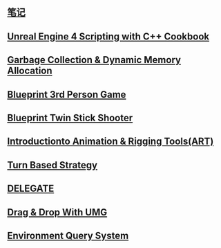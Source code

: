 ## [笔记](笔记.md)
## [Unreal Engine 4 Scripting with C++ Cookbook](UnrealEngine4ScriptingwithC++.md)
## [Garbage Collection & Dynamic Memory Allocation](GarbageCollection&DynamicMemoryAllocation.md)
## [Blueprint 3rd Person Game](Blueprint3rdPersonGame.md)
## [Blueprint Twin Stick Shooter](BlueprintTwinStickShooter.md)
## [Introductionto Animation & Rigging Tools(ART)](IntroductiontoAnimation&RiggingTools(ART).md)
## [Turn Based Strategy](TurnBasedStrategy2.md)
## [DELEGATE](Delegate.md)
## [Drag & Drop With UMG](Drag&DropWithUMG.md)
## [Environment Query System](EnvironmentQuerySystem.md)
